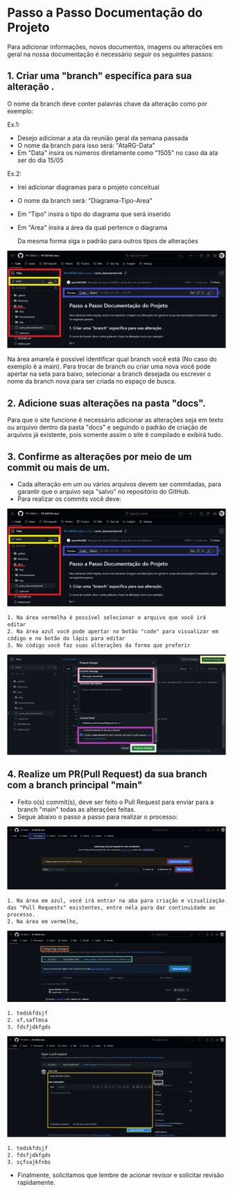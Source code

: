 # Passo a Passo Documentação do Projeto

Para adicionar informações, novos documentos, imagens ou alterações em geral na nossa documentação é necessário seguir os seguintes passos:

## 1. Criar uma "branch" específica para sua alteração .

  O nome da branch deve conter palavras chave da alteração como por exemplo:

Ex.1: 

- Desejo adicionar a ata da reunião geral da semana passada
- O nome da branch para isso será: "AtaRG-Data"
- Em "Data" insira os números diretamente como "1505" no caso da ata ser do dia 15/05

Ex.2:

- Irei adicionar diagramas para o projeto conceitual
- O nome da branch será: "Diagrama-Tipo-Area"
- Em "Tipo" insira o tipo do diagrama que será inserido
- Em "Area" insira a área da qual pertence o diagrama

  Da mesma forma siga o padrão para outros tipos de alterações

![CPE1](img/comodocumentar-1.png)

  Na área amarela é possível identificar qual branch você está (No caso do exemplo é a main). Para trocar de branch ou criar uma nova você pode apertar na seta para baixo, selecionar a branch desejada ou escrever o nome da branch nova para ser criada no espaço de busca.

## 2. Adicione suas alterações na pasta "docs".

  Para que o site funcione é necessário adicionar as alterações seja em texto ou arquivo dentro da pasta "docs" e seguindo o padrão de criação de arquivos já existente, pois somente assim o site é compilado e exibirá tudo.

## 3. Confirme as alterações por meio de um commit ou mais de um.

  - Cada alteração em um ou vários arquivos devem ser commitadas, para garantir que o arquivo seja "salvo" no repositório do GitHub.
  - Para realizar os commits você deve:

  ![CPE2](img/comodocumentar-1.png)

    1. Na área vermelha é possível selecionar o arquivo que você irá editar
    2. Na área azul você pode apertar no botão "code" para visualizar em código e no botão do lápis para editar
    3. No código você faz suas alterações da forma que preferir

![CPE3](img/comodocumentar-2.png)


## 4. Realize um PR(Pull Request) da sua branch com a branch principal "main"
 
- Feito o(s) commit(s), deve ser feito o Pull Request para enviar para a branch "main" todas as alterações feitas.
- Segue abaixo o passo a passo para realizar o processo:

![CPE4](img/comodocumentar-3.png)
  
    1. Na área em azul, você irá entrar na aba para criação e vizualização das "Pull Requests" existentes, entre nela para dar continuidade ao processo.
    2. Na área em vermelho, 

![CPE5](img/comodocumentar-4.png)

    1. tedskfdsjf
    2. sf,saflmsa
    3. fdsfjdkfgds

![CPE6](img/comodocumentar-5.png)

    1. tedskfdsjf
    2. fdsfjdkfgds
    3. sçfsajkfnbs


- Finalmente, solicitamos que lembre de acionar revisor e solicitar revisão rapidamente.


